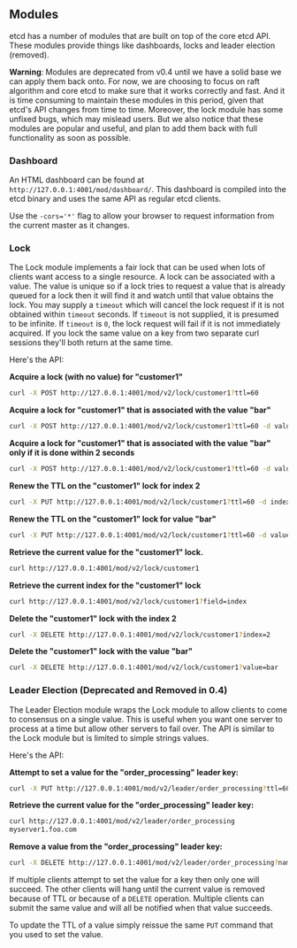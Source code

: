 ## Modules

etcd has a number of modules that are built on top of the core etcd API.
These modules provide things like dashboards, locks and leader election (removed).

**Warning**: Modules are deprecated from v0.4 until we have a solid base we can apply them back onto.
For now, we are choosing to focus on raft algorithm and core etcd to make sure that it works correctly and fast.
And it is time consuming to maintain these modules in this period, given that etcd's API changes from time to time.
Moreover, the lock module has some unfixed bugs, which may mislead users.
But we also notice that these modules are popular and useful, and plan to add them back with full functionality as soon as possible.

### Dashboard

An HTML dashboard can be found at `http://127.0.0.1:4001/mod/dashboard/`.
This dashboard is compiled into the etcd binary and uses the same API as regular etcd clients.

Use the `-cors='*'` flag to allow your browser to request information from the current master as it changes.

### Lock

The Lock module implements a fair lock that can be used when lots of clients want access to a single resource.
A lock can be associated with a value.
The value is unique so if a lock tries to request a value that is already queued for a lock then it will find it and watch until that value obtains the lock.
You may supply a `timeout` which will cancel the lock request if it is not obtained within `timeout` seconds.  If `timeout` is not supplied, it is presumed to be infinite.  If `timeout` is `0`, the lock request will fail if it is not immediately acquired.
If you lock the same value on a key from two separate curl sessions they'll both return at the same time.

Here's the API:

**Acquire a lock (with no value) for "customer1"**

```sh
curl -X POST http://127.0.0.1:4001/mod/v2/lock/customer1?ttl=60
```

**Acquire a lock for "customer1" that is associated with the value "bar"**

```sh
curl -X POST http://127.0.0.1:4001/mod/v2/lock/customer1?ttl=60 -d value=bar
```

**Acquire a lock for "customer1" that is associated with the value "bar" only if it is done within 2 seconds**

```sh
curl -X POST http://127.0.0.1:4001/mod/v2/lock/customer1?ttl=60 -d value=bar -d timeout=2
```

**Renew the TTL on the "customer1" lock for index 2**

```sh
curl -X PUT http://127.0.0.1:4001/mod/v2/lock/customer1?ttl=60 -d index=2
```

**Renew the TTL on the "customer1" lock for value "bar"**

```sh
curl -X PUT http://127.0.0.1:4001/mod/v2/lock/customer1?ttl=60 -d value=bar
```

**Retrieve the current value for the "customer1" lock.**

```sh
curl http://127.0.0.1:4001/mod/v2/lock/customer1
```

**Retrieve the current index for the "customer1" lock**

```sh
curl http://127.0.0.1:4001/mod/v2/lock/customer1?field=index
```

**Delete the "customer1" lock with the index 2**

```sh
curl -X DELETE http://127.0.0.1:4001/mod/v2/lock/customer1?index=2
```

**Delete the "customer1" lock with the value "bar"**

```sh
curl -X DELETE http://127.0.0.1:4001/mod/v2/lock/customer1?value=bar
```


### Leader Election (Deprecated and Removed in 0.4)

The Leader Election module wraps the Lock module to allow clients to come to consensus on a single value.
This is useful when you want one server to process at a time but allow other servers to fail over.
The API is similar to the Lock module but is limited to simple strings values.

Here's the API:

**Attempt to set a value for the "order_processing" leader key:**

```sh
curl -X PUT http://127.0.0.1:4001/mod/v2/leader/order_processing?ttl=60 -d name=myserver1.foo.com
```

**Retrieve the current value for the "order_processing" leader key:**

```sh
curl http://127.0.0.1:4001/mod/v2/leader/order_processing
myserver1.foo.com
```

**Remove a value from the "order_processing" leader key:**

```sh
curl -X DELETE http://127.0.0.1:4001/mod/v2/leader/order_processing?name=myserver1.foo.com
```

If multiple clients attempt to set the value for a key then only one will succeed.
The other clients will hang until the current value is removed because of TTL or because of a `DELETE` operation.
Multiple clients can submit the same value and will all be notified when that value succeeds.

To update the TTL of a value simply reissue the same `PUT` command that you used to set the value.



